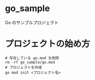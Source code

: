 # go_sample
Go のサンプルプロジェクト

# プロジェクトの始め方

```
# 存在している go.mod を削除
rm -rf go_sample/go.mod
# プロジェクトを作成
go mod init <プロジェクト名>
```

